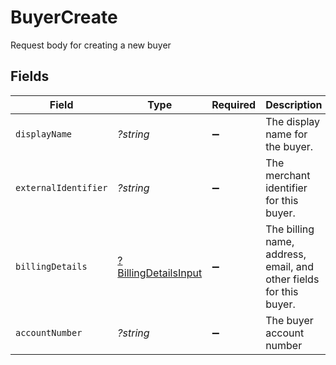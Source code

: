 # BuyerCreate

Request body for creating a new buyer


## Fields

| Field                                                              | Type                                                               | Required                                                           | Description                                                        | Example                                                            |
| ------------------------------------------------------------------ | ------------------------------------------------------------------ | ------------------------------------------------------------------ | ------------------------------------------------------------------ | ------------------------------------------------------------------ |
| `displayName`                                                      | *?string*                                                          | :heavy_minus_sign:                                                 | The display name for the buyer.                                    | John Doe                                                           |
| `externalIdentifier`                                               | *?string*                                                          | :heavy_minus_sign:                                                 | The merchant identifier for this buyer.                            | buyer-12345                                                        |
| `billingDetails`                                                   | [?BillingDetailsInput](./BillingDetailsInput.md)                   | :heavy_minus_sign:                                                 | The billing name, address, email, and other fields for this buyer. |                                                                    |
| `accountNumber`                                                    | *?string*                                                          | :heavy_minus_sign:                                                 | The buyer account number                                           |                                                                    |